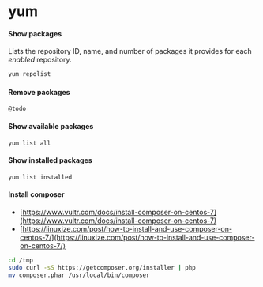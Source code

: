 # yum

#### Show packages

 Lists the repository ID, name, and number of packages it provides for each _enabled_ repository.

```bash
yum repolist
```

#### Remove packages

```text
@todo
```

#### Show available packages

```text
yum list all
```

#### Show installed packages

```text
yum list installed
```

#### Install composer

* [https://www.vultr.com/docs/install-composer-on-centos-7](https://www.vultr.com/docs/install-composer-on-centos-7) 
* [https://linuxize.com/post/how-to-install-and-use-composer-on-centos-7/](https://linuxize.com/post/how-to-install-and-use-composer-on-centos-7/)

```bash
cd /tmp
sudo curl -sS https://getcomposer.org/installer | php
mv composer.phar /usr/local/bin/composer
```

